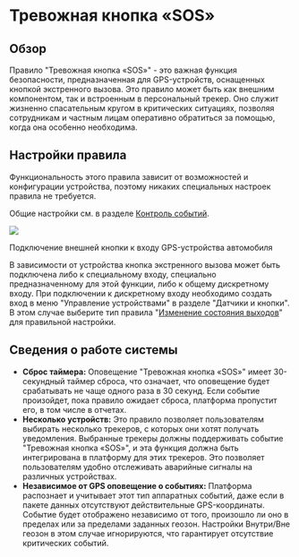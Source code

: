# Тревожная кнопка «SOS»

## Обзор

Правило "Тревожная кнопка «SOS»" - это важная функция безопасности, предназначенная для GPS-устройств, оснащенных кнопкой экстренного вызова. Это правило может быть как внешним компонентом, так и встроенным в персональный трекер. Оно служит жизненно спасательным кругом в критических ситуациях, позволяя сотрудникам и частным лицам оперативно обратиться за помощью, когда она особенно необходима.

## Настройки правила

Функциональность этого правила зависит от возможностей и конфигурации устройства, поэтому никаких специальных настроек правила не требуется.

Общие настройки см. в разделе [Контроль событий](../../page-3b894996-fbfb-4d24-b02e-f525912a9ced.md).

![](https://squaregps.atlassian.net/wiki/images/icons/grey_arrow_down.png)

Подключение внешней кнопки к входу GPS-устройства автомобиля

В зависимости от устройства кнопка экстренного вызова может быть подключена либо к специальному входу, специально предназначенному для этой функции, либо к общему дискретному входу. При подключении к дискретному входу необходимо создать вход в меню "Управление устройствами" в разделе "Датчики и кнопки". В этом случае выберите тип правила "[Изменение состояния выходов](../../page-61113feb-f70f-4d39-bcb7-06715fae8fd8/page-8980e95b-c189-4f13-a6ef-74894b4df1cd/page-623fa2af-df7e-4a86-906b-86fe6b33e6e4.md)" для правильной настройки.

## Сведения о работе системы

- **Сброс таймера:** Оповещение "Тревожная кнопка «SOS»" имеет 30-секундный таймер сброса, что означает, что оповещение будет срабатывать не чаще одного раза в 30 секунд. Если событие произойдет, пока правило ожидает сброса, платформа пропустит его, в том числе в отчетах.
- **Несколько устройств:** Это правило позволяет пользователям выбирать несколько трекеров, с которых они хотят получать уведомления. Выбранные трекеры должны поддерживать событие "Тревожная кнопка «SOS»", и эта функция должна быть интегрирована в платформу для этих трекеров. Это позволяет пользователям удобно отслеживать аварийные сигналы на различных устройствах.
- **Независимое от GPS оповещение о событиях:** Платформа распознает и учитывает этот тип аппаратных событий, даже если в пакете данных отсутствуют действительные GPS-координаты. Событие будет отображено независимо от того, произошло ли оно в пределах или за пределами заданных геозон. Настройки Внутри/Вне геозон в этом случае игнорируются, что гарантирует отсутствие критических событий.